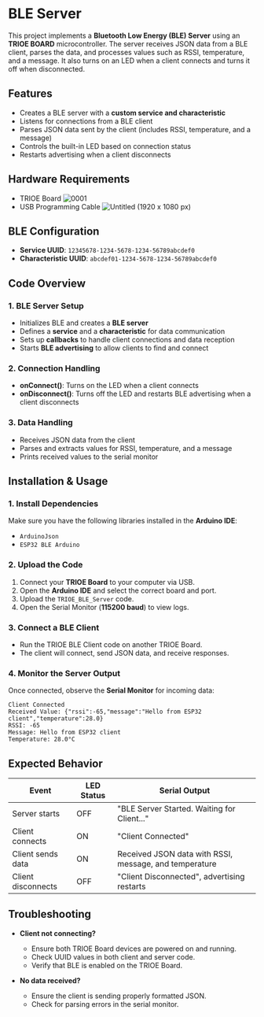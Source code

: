 # BLE Server

This project implements a **Bluetooth Low Energy (BLE) Server** using an **TRIOE BOARD** microcontroller. The server receives JSON data from a BLE client, parses the data, and processes values such as RSSI, temperature, and a message. It also turns on an LED when a client connects and turns it off when disconnected.

## Features
- Creates a BLE server with a **custom service and characteristic**
- Listens for connections from a BLE client
- Parses JSON data sent by the client (includes RSSI, temperature, and a message)
- Controls the built-in LED based on connection status
- Restarts advertising when a client disconnects

## Hardware Requirements
- TRIOE Board
  ![0001](https://github.com/user-attachments/assets/11ea821c-de2b-461b-b674-91809393be7c)
- USB Programming Cable
  ![Untitled (1920 x 1080 px)](https://github.com/user-attachments/assets/2044463f-6aaf-4db5-b7dc-63f54a27385b)

## BLE Configuration
- **Service UUID**: `12345678-1234-5678-1234-56789abcdef0`
- **Characteristic UUID**: `abcdef01-1234-5678-1234-56789abcdef0`

## Code Overview
### 1. BLE Server Setup
- Initializes BLE and creates a **BLE server**
- Defines a **service** and a **characteristic** for data communication
- Sets up **callbacks** to handle client connections and data reception
- Starts **BLE advertising** to allow clients to find and connect

### 2. Connection Handling
- **onConnect()**: Turns on the LED when a client connects
- **onDisconnect()**: Turns off the LED and restarts BLE advertising when a client disconnects

### 3. Data Handling
- Receives JSON data from the client
- Parses and extracts values for RSSI, temperature, and a message
- Prints received values to the serial monitor

## Installation & Usage
### 1. Install Dependencies
Make sure you have the following libraries installed in the **Arduino IDE**:
- `ArduinoJson`
- `ESP32 BLE Arduino`

### 2. Upload the Code
1. Connect your **TRIOE Board** to your computer via USB.
2. Open the **Arduino IDE** and select the correct board and port.
3. Upload the `TRIOE_BLE_Server` code.
4. Open the Serial Monitor (**115200 baud**) to view logs.

### 3. Connect a BLE Client
- Run the TRIOE BLE Client code on another TRIOE Board.
- The client will connect, send JSON data, and receive responses.

### 4. Monitor the Server Output
Once connected, observe the **Serial Monitor** for incoming data:
```
Client Connected
Received Value: {"rssi":-65,"message":"Hello from ESP32 client","temperature":28.0}
RSSI: -65
Message: Hello from ESP32 client
Temperature: 28.0°C
```

## Expected Behavior
| Event               | LED Status | Serial Output |
|--------------------|-----------|---------------|
| Server starts      | OFF       | "BLE Server Started. Waiting for Client..." |
| Client connects    | ON        | "Client Connected" |
| Client sends data  | ON        | Received JSON data with RSSI, message, and temperature |
| Client disconnects | OFF       | "Client Disconnected", advertising restarts |

## Troubleshooting
- **Client not connecting?**
  - Ensure both TRIOE Board devices are powered on and running.
  - Check UUID values in both client and server code.
  - Verify that BLE is enabled on the TRIOE Board.

- **No data received?**
  - Ensure the client is sending properly formatted JSON.
  - Check for parsing errors in the serial monitor.

